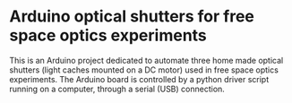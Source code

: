 # Arduino optical shutters for free space optics experiments

This is an Arduino project dedicated to automate three home made optical shutters (light caches mounted on a DC motor) used in free space optics experiments. The Arduino board is controlled by a python driver script running on a computer, through a serial (USB) connection.


